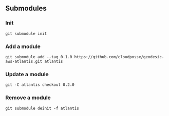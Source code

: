 ## Submodules

### Init

```
git submodule init
```

### Add a module

```
git submodule add --tag 0.1.0 https://github.com/cloudposse/geodesic-aws-atlantis.git atlantis
```

### Update a module

```
git -C atlantis checkout 0.2.0
```

### Remove a module

```
git submodule deinit -f atlantis
```
